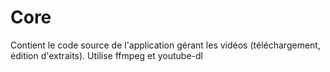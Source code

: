 # Core

Contient le code source de l'application gérant les vidéos (téléchargement, édition d'extraits). Utilise ffmpeg et youtube-dl 